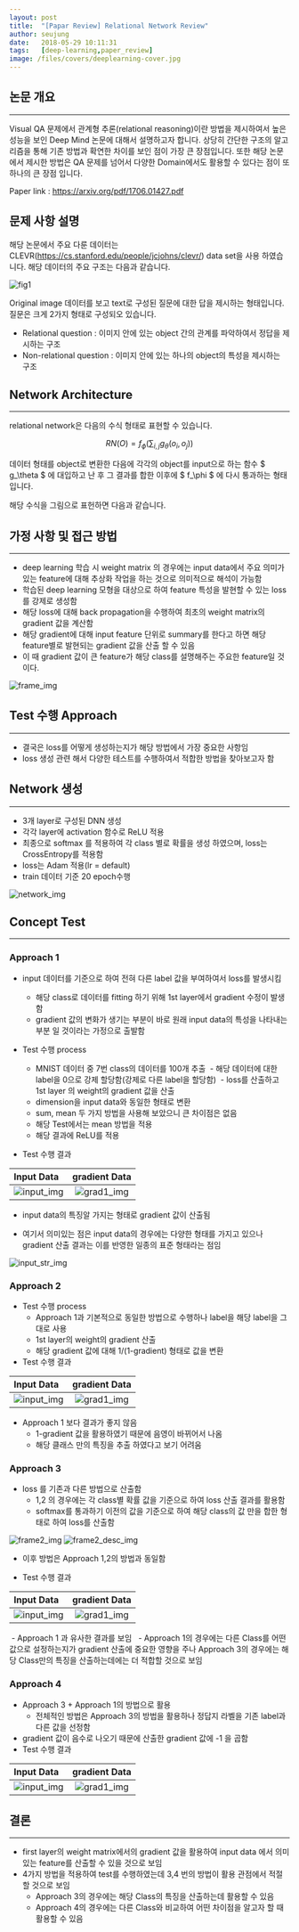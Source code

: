 ```yaml
---
layout: post
title:  "[Papar Review] Relational Network Review"
author: seujung
date:   2018-05-29 10:11:31
tags:	[deep-learning,paper_review]
image: /files/covers/deeplearning-cover.jpg
---
```


## 논문 개요
---
 Visual QA 문제에서 관계형 추론(relational reasoning)이란 방법을 제시하여서 높은 성능을 보인 Deep Mind 논문에 대해서 설명하고자 합니다. 상당히 간단한 구조의 알고리즘을 통해 기존 방법과 확연한 차이를 보인 점이 가장 큰 장점입니다. 또한 해당 논문에서 제시한 방법은 QA 문제를 넘어서 다양한 Domain에서도 활용할 수 있다는 점이 또 하나의 큰 장점 입니다.

 Paper link : https://arxiv.org/pdf/1706.01427.pdf

## 문제 사항 설명
해당 논문에서 주요 다룬 데이터는 CLEVR(https://cs.stanford.edu/people/jcjohns/clevr/) data set을 사용 하였습니다. 해당 데이터의 주요 구조는 다음과 같습니다.

![fig1](/files/180529_rl_model/fig1.png)

Original image 데이터를 보고 text로 구성된 질문에 대한 답을 제시하는 형태입니다. 질문은 크게 2가지 형태로 구성되오 있습니다.
  - Relational question : 이미지 안에 있는 object 간의 관계를 파악하여서 정답을 제시하는 구조
  - Non-relational question : 이미지 안에 있는 하나의 object의 특성을 제시하는 구조


## Network Architecture
---

relational network은 다음의 수식 형태로 표현할 수 있습니다.


$$ RN(O) = f_\phi\left(\sum_{i,j} g_\theta(o_i, o_j)\right) $$

데이터 형태를 object로 변환한 다음에 각각의 object를 input으로 하는 함수 $ g_\theta $ 에 대입하고 난 후 그 결과를 합한 이후에 $ f_\phi $ 에 다시 통과하는 형태 입니다.

해당 수식을 그림으로 표헌하면 다음과 같습니다.



## 가정 사항 및 접근 방법
---
- deep learning 학습 시 weight matrix 의 경우에는 input data에서 주요 의미가 있는 feature에 대해 추상화 작업을 하는 것으로 의미적으로 해석이 가능함
- 학습된 deep learning  모형을 대상으로 하여 feature 특성을 발현할 수 있는 loss를 강제로 생성함
- 해당 loss에 대해 back propagation을 수행하여 최초의 weight matrix의 gradient 값을 계산함
- 해당 gradient에 대해 input feature 단위로 summary를 한다고 하면  해당 feature별로 발현되는 gradient 값을 산출 할 수 있음
- 이 때  gradient 값이 큰  feature가 해당 class를 설명해주는 주요한 feature일 것이다.

![frame_img](/files/171219_itpr_model/frame.png)

## Test 수행 Approach
---
- 결국은 loss를 어떻게 생성하는지가 해당 방법에서 가장 중요한 사항임
- loss 생성 관련 해서 다양한 테스트를 수행하여서 적합한 방법을 찾아보고자 함

## Network 생성
---
- 3개 layer로 구성된 DNN 생성
- 각각 layer에 activation  함수로 ReLU 적용
- 최종으로 softmax 를 적용하여 각 class 별로 확률을 생성 하였으며, loss는 CrossEntropy를 적용함
- loss는 Adam 적용(lr = default)
- train 데이터 기준 20 epoch수행

![network_img](/files/171219_itpr_model/network.png)

## Concept Test
---
### Approach 1
- input 데이터를 기준으로 하여 전혀 다른 label  값을 부여하여서 loss를 발생시킴
  - 해당 class로 데이터를 fitting  하기 위해 1st layer에서 gradient 수정이 발생함
  - gradient 값의 변화가 생기는 부분이 바로 원래 input data의 특성을 나타내는 부분 일 것이라는 가정으로 출발함
- Test  수행 process
  - MNIST 데이터 중 7번  class의 데이터를 100개 추출
  - 해당 데이터에 대한 label을 0으로 강제 할당함(강제로 다른 label을 할당함)
  - loss를 산출하고 1st layer 의 weight의 gradient 값을 산출
  - dimension을 input data와 동일한 형태로 변환
   - sum, mean 두 가지 방법을 사용해 보았으니 큰 차이점은 없음
   - 해당 Test에서는 mean 방법을 적용
  - 해당 결과에 ReLU를 적용

- Test 수행 결과

 Input Data    | gradient Data
 :------------ | :-----------:
 ![input_img](/files/171219_itpr_model/input_img.png) | ![grad1_img](/files/171219_itpr_model/grad1_img.png)

  - input data의 특징알 가지는 형태로 gradient 값이 산출됨

- 여기서 의미있는 점은 input data의 경우에는 다양한 형태를 가지고 있으나 gradient 산출 결과는 이를 반영한 일종의 표준 형태라는 점임

![input_str_img](/files/171219_itpr_model/input_str.png)

### Approach 2
- Test 수행 process
  - Approach 1과 기본적으로 동일한 방법으로 수행하나 label을 해당 label을 그대로 사용
  - 1st layer의 weight의 gradient  산출
  - 해당 gradient 값에 대해 1/(1-gradient) 형태로 값을 변환
- Test 수행 결과

 Input Data    | gradient Data
 :------------ | :-----------:
 ![input_img](/files/171219_itpr_model/input_img.png) | ![grad1_img](/files/171219_itpr_model/grad2_img.png)

 - Approach 1 보다 결과가 좋지 않음
   - 1-gradient  값을 활용하였기 때문에 음영이 바뀌어서 나옴
   - 해당 클래스 만의 특징을 추출 하였다고 보기 어려움

### Approach 3

- loss 를 기존과 다른 방법으로 산출함
  - 1,2 의 경우에는 각 class별 확률 값을 기준으로 하여 loss 산출 결과를 활용함
  - softmax를 통과하기 이전의 값을 기준으로 하여 해당 class의 값 만을 합한 형태로 하여 loss를 산출함

![frame2_img](/files/171219_itpr_model/frame2.png)
![frame2_desc_img](/files/171219_itpr_model/frame2_desc.png)

- 이후 방법은 Approach 1,2의 방법과 동일함

- Test 수행 결과

 Input Data    | gradient Data
 :------------ | :-----------:
 ![input_img](/files/171219_itpr_model/input_img.png) | ![grad1_img](/files/171219_itpr_model/grad3_img.png)

  - Approach 1 과 유사한 결과를 보임
   - Approach 1의 경우에는 다른 Class를 어떤 값으로 설정하는지가 gradient 산출에 중요한 영향을 주나 Approach 3의 경우에는 해당 Class만의 특징을 산출하는데에는 더 적합할 것으로 보임

### Approach 4
- Approach 3 + Approach 1의 방법으로 활용
  - 전체적인 방법은 Approach 3의 방법을 활용하나 정답지 라벨을 기존 label과 다른 값을 선정함
- gradient  값이 음수로 나오기 때문에 산출한  gradient  값에 -1 을 곱함
- Test 수행 결과

 Input Data    | gradient Data
 :------------ | :-----------:
 ![input_img](/files/171219_itpr_model/input_img.png) | ![grad1_img](/files/171219_itpr_model/grad4_img.png)

## 결론
---

- first layer의 weight matrix에서의 gradient 값을 활용하여 input data 에서 의미있는 feature를 산출할 수 있을 것으로 보임
- 4가지 방법을 적용하여 test를 수행하였는데 3,4 번의 방법이 활용 관점에서 적절할 것으로 보임
  - Approach 3의 경우에는 해당 Class의 특징을 산출하는데 활용할 수 있음
  - Approach 4의 경우에는 다른 Class와 비교하여 어떤 차이점을 알고자 할 때 활용할 수 있음
